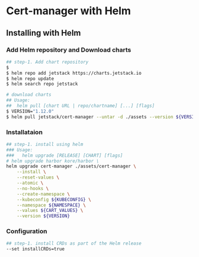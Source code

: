 # Cert-manager with Helm

## Installing with Helm

### Add Helm repository and Download charts
```sh
## step-1. Add chart repository
$ 
$ helm repo add jetstack https://charts.jetstack.io
$ helm repo update
$ helm search repo jetstack

# download charts
## Usage:
##  helm pull [chart URL | repo/chartname] [...] [flags]
$ VERSION="1.12.0"
$ helm pull jetstack/cert-manager --untar -d ./assets --version ${VERSION}
```

### Installataion

```sh
## step-1. install using helm
### Usage:
###   helm upgrade [RELEASE] [CHART] [flags]
# helm upgrade harbor kore/harbor \
helm upgrade cert-manager ./assets/cert-manager \
    --install \
    --reset-values \
    --atomic \
    --no-hooks \
    --create-namespace \
    --kubeconfig ${KUBECONFIG} \
    --namespace ${NAMESPACE} \
    --values ${CART_VALUES} \
    --version ${VERSION}
```

### Configuration

```sh
## step-1. install CRDs as part of the Helm release
--set installCRDs=true

```